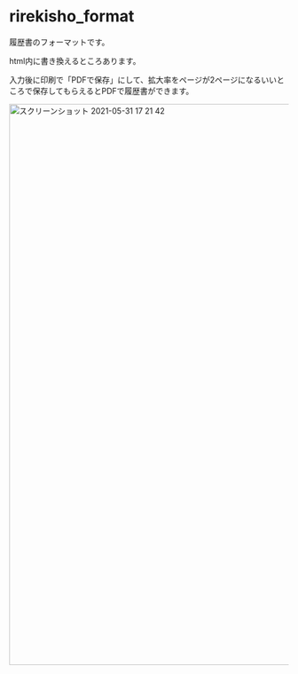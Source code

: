 # rirekisho_format

履歴書のフォーマットです。

html内に書き換えるところあります。

入力後に印刷で「PDFで保存」にして、拡大率をページが2ページになるいいところで保存してもらえるとPDFで履歴書ができます。

<img width="1011" alt="スクリーンショット 2021-05-31 17 21 42" src="https://user-images.githubusercontent.com/26681827/120163700-be327d80-c234-11eb-93b6-b2b456382cb9.png">

